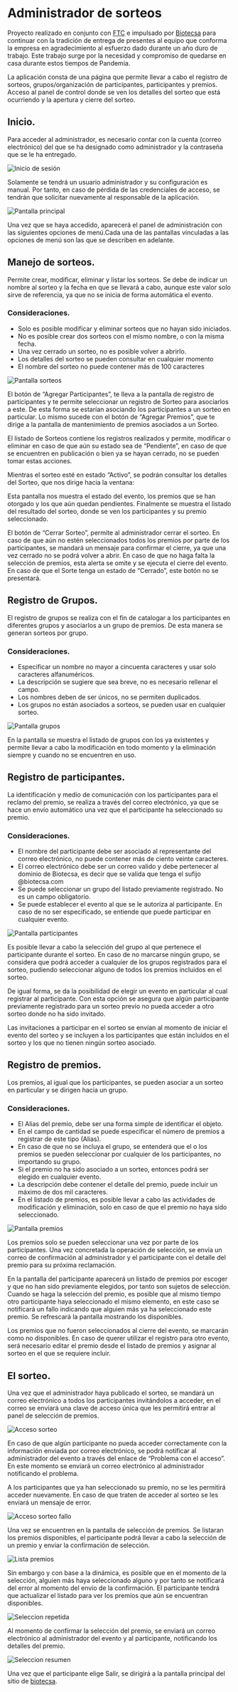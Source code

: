 # Administrador de sorteos

Proyecto realizado en conjunto con [FTC](http://www.ftc.com) e impulsado por [Biotecsa](http://biotecsa.com) para continuar con la tradición de entrega de presentes al equipo que conforma la empresa en agradecimiento al esfuerzo dado durante un año duro de trabajo. Este trabajo surge por la necesidad y compromiso de quedarse en casa durante estos tiempos de Pandemia. 

La aplicación consta de una página que permite llevar a cabo el registro de sorteos, grupos/organización de participantes, participantes y premios. Acceso al panel de control donde se ven los detalles del sorteo que está ocurriendo y la apertura y cierre del sorteo.

## Inicio.

Para acceder al administrador, es necesario contar con la cuenta (correo electrónico) del que se ha designado como administrador y la contraseña que se le ha entregado. 

![Inicio de sesión](_resources/sorteo_bio-Solucion-Admin.png)

Solamente se tendrá un usuario administrador y su configuración es manual. Por tanto, en caso de pérdida de las credenciales de acceso, se tendrán que solicitar nuevamente al responsable de la aplicación.

![Pantalla principal](_resources/sorteo_bio-Solucion-Admin-Main.png)

Una vez que se haya accedido, aparecerá el panel de administración con las siguientes opciones de menú.Cada una de las pantallas vinculadas a las opciones de menú son las que se describen en adelante.

## Manejo de sorteos.

Permite crear, modificar, eliminar y listar los sorteos. Se debe de indicar un nombre al sorteo y la fecha en que se llevará a cabo, aunque este valor solo sirve de referencia, ya que no se inicia de forma automática el evento.

### Consideraciones.

- Solo es posible modificar y eliminar sorteos que no hayan sido iniciados. 
- No es posible crear dos sorteos con el mismo nombre, o con la misma fecha.
- Una vez cerrado un sorteo, no es posible volver a abrirlo.
- Los detalles del sorteo se pueden consultar en cualquier momento
- El nombre del sorteo no puede contener más de 100 caracteres

![Pantalla sorteos](_resources/sorteo_bio-Solucion-Admin-Sorteos.png)

El botón de “Agregar Participantes”, te lleva a la pantalla de registro de participantes y te permite seleccionar un registro de Sorteo para asociarlos a este. De esta forma se estarían asociando los participantes a un sorteo en particular. Lo mismo sucede con el botón de “Agregar Premios”, que te dirige a la pantalla de mantenimiento de premios asociados a un Sorteo. 

El listado de Sorteos contiene los registros realizados y permite, modificar o eliminar en caso de que aún su estado sea de “Pendiente”, en caso de que se encuentren en publicación o bien ya se hayan cerrado, no se pueden tomar estas acciones. 

Mientras el sorteo esté en estado “Activo”, se podrán consultar los detalles del Sorteo, que nos dirige hacia la ventana:

Esta pantalla nos muestra el estado del evento, los premios que se han otorgado y los que aún quedan pendientes. Finalmente se muestra el listado del resultado del sorteo, donde se ven los participantes y su premio seleccionado. 

El botón de “Cerrar Sorteo”, permite al administrador cerrar el sorteo. En caso de que aún no estén seleccionados todos los premios por parte de los participantes, se mandará un mensaje para confirmar el cierre, ya que una vez cerrado no se podrá volver a abrir. En caso de que no haga falta la selección de premios, esta alerta se omite y se ejecuta el cierre del evento. En caso de que el Sorte tenga un estado de “Cerrado”, este botón no se presentará.

## Registro de Grupos.

El registro de grupos se realiza con el fin de catalogar a los participantes en diferentes grupos y asociarlos a un grupo de premios. De esta manera se generan sorteos por grupo. 

### Consideraciones.

- Especificar un nombre no mayor a cincuenta caracteres y usar solo caracteres alfanuméricos. 
- La descripción se sugiere que sea breve, no es necesario rellenar el campo.
- Los nombres deben de ser únicos, no se permiten duplicados.
- Los grupos no están asociados a sorteos, se pueden usar en cualquier sorteo.

![Pantalla grupos](_resources/sorteo_bio-Solucion-Admin-Grupos.png)

En la pantalla se muestra el listado de grupos con los ya existentes y permite llevar a cabo la modificación en todo momento y la eliminación siempre y cuando no se encuentren en uso. 

## Registro de participantes.

La identificación y medio de comunicación con los participantes para el reclamo del premio, se realiza a través del correo electrónico, ya que se hace un envío automático una vez que el participante ha seleccionado su premio. 

### Consideraciones.

- El nombre del participante debe ser asociado al representante del correo electrónico, no puede contener más de ciento veinte caracteres.
- El correo electrónico debe ser un correo valido y debe pertenecer al dominio de Biotecsa, es decir que se valida que tenga el sufijo @biotecsa.com
- Se puede seleccionar un grupo del listado previamente registrado. No es un campo obligatorio.
- Se puede establecer el evento al que se le autoriza al participante. En caso de no ser especificado, se entiende que puede participar en cualquier evento.

![Pantalla participantes](_resources/sorteo_bio-Solucion-Admin-participantes.png)

Es posible llevar a cabo la selección del grupo al que pertenece el participante durante el sorteo. En caso de no marcarse ningún grupo, se considera que podrá acceder a cualquier de los grupos registrados para el sorteo, pudiendo seleccionar alguno de todos los premios incluidos en el sorteo.

De igual forma, se da la posibilidad de elegir un evento en particular al cual registrar al participante. Con esta opción se asegura que algún participante previamente registrado para un sorteo previo no pueda acceder a otro sorteo donde no ha sido invitado. 

Las invitaciones a participar en el sorteo se envían al momento de iniciar el evento del sorteo y se incluyen a los participantes que están incluidos en el sorteo y los que no tienen ningún sorteo asociado.  

## Registro de premios.

Los premios, al igual que los participantes, se pueden asociar a un sorteo en particular y se dirigen hacia un grupo. 

### Consideraciones.

- El Alias del premio, debe ser una forma simple de identificar el objeto. 
- En el campo de cantidad se puede especificar el número de premios a registrar de este tipo (Alias). 
- En caso de que no se incluya el grupo, se entenderá que el o los premios se pueden seleccionar por cualquier de los participantes, no importando su grupo.
- Si el premio no ha sido asociado a un sorteo, entonces podrá ser elegido en cualquier evento.
- La descripción debe contener el detalle del premio, puede incluir un máximo de dos mil caracteres. 
- En el listado de premios, es posible llevar a cabo las actividades de modificación y eliminación, solo en caso de que el premio no haya sido seleccionado. 
 
![Pantalla premios](_resources/sorteo_bio-Solucion-Admin-Premios.png)

Los premios solo se pueden seleccionar una vez por parte de los participantes. Una vez concretada la operación de selección, se envía un correo de confirmación al administrador y el participante con el detalle del premio para su próxima reclamación.

En la pantalla del participante aparecerá un listado de premios por escoger y que no han sido previamente elegidos, por tanto son sujetos de selección. Cuando se haga la selección del premio, es posible que al mismo tiempo otro participante haya seleccionado el mismo elemento, en este caso se notificará un fallo indicando que alguien más ya ha seleccionado este premio. Se refrescará la pantalla mostrando los disponibles.

Los premios que no fueron seleccionados al cierre del evento, se marcarán como no disponibles. En caso de querer utilizar el registro para otro evento, será necesario editar el premio desde el listado de premios y asignar al sorteo en el que se requiere incluir. 

## El sorteo.

Una vez que el administrador haya publicado el sorteo, se mandará un correo electrónico a todos los participantes invitándolos a acceder, en el correo se enviará una clave de acceso única que les permitirá entrar al panel de selección de premios. 

![Acceso sorteo](_resources/sorteo_bio-Solucion-Sorteo-Acceso.png)

En caso de que algún participante no pueda acceder correctamente con la información enviada por correo electrónico, se podrá notificar al administrador del evento a través del enlace de “Problema con el acceso”. En este momento se enviará un correo electrónico al administrador notificando el problema.

A los participantes que ya han seleccionado su premio, no se les permitirá acceder nuevamente. En caso de que traten de acceder al sorteo se les enviará un mensaje de error.

![Acceso sorteo fallo](_resources/sorteo_bio-Solucion-Sorteo-Acceso-Fail.png)

Una vez se encuentren en la pantalla de selección de premios. Se listaran los premios disponibles, el participante podrá llevar a cabo la selección de un premio y enviar la confirmación de selección. 

![Lista premios](_resources/sorteo_bio-Solucion-Sorteo-seleccion.png)

Sin embargo y con base a la dinámica, es posible que en el momento de la selección, alguien más haya seleccionado alguno y por tanto se notificará del error al momento del envío de la confirmación. El participante tendrá que actualizar el listado para ver los premios que aún se encuentran disponibles.

![Seleccion repetida](_resources/sorteo_bio-Solucion-Sorteo-Seleccion-error.png)

Al momento de confirmar la selección del premio, se enviará un correo electrónico al administrador del evento y al participante, notificando los detalles del premio. 

![Seleccion resumen](_resources/sorteo_bio-Solucion-Sorteo-Resumen.png)

Una vez que el participante elige Salir, se dirigirá a la pantalla principal del sitio de [biotecsa](http://biotecsa.com).
